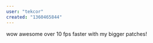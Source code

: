 ```yaml
---
user: "tekcor"
created: "1360465844"
---
```


wow awesome over 10 fps faster with my bigger patches!
